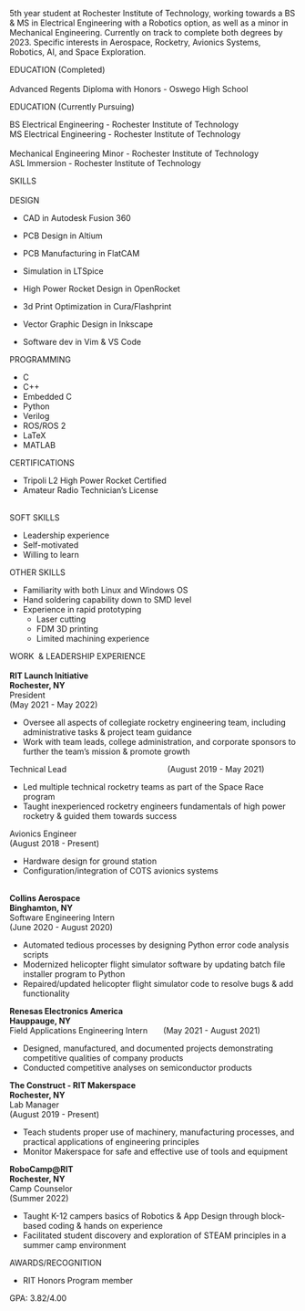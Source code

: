 5th year student at Rochester Institute of Technology, working towards a BS & MS in Electrical Engineering with a Robotics option, as well as a minor in Mechanical Engineering. Currently on track to complete both degrees by 2023. Specific interests in Aerospace, Rocketry, Avionics Systems, Robotics, AI, and Space Exploration.

EDUCATION (Completed)  
​  
Advanced Regents Diploma with Honors - Oswego High School

EDUCATION (Currently Pursuing)  
  
BS Electrical Engineering - Rochester Institute of Technology  
MS Electrical Engineering - Rochester Institute of Technology  
​  
Mechanical Engineering Minor - Rochester Institute of Technology  
​ASL Immersion - Rochester Institute of Technology

SKILLS  
​  
DESIGN

- ​CAD in Autodesk Fusion 360
- PCB Design in Altium
- PCB Manufacturing in FlatCAM
- Simulation in LTSpice
- High Power Rocket Design in OpenRocket  
    
- 3d Print Optimization in Cura/Flashprint
- Vector Graphic Design in Inkscape
- Software dev in Vim & VS Code

  
PROGRAMMING

- C
- C++
- Embedded C
- Python
- Verilog
- ROS/ROS 2
- LaTeX
- MATLAB

  
CERTIFICATIONS

- Tripoli L2 High Power Rocket Certified
- Amateur Radio Technician’s License

​​  
SOFT SKILLS

- Leadership experience
- Self-motivated​
- Willing to learn

  
OTHER SKILLS

- Familiarity with both Linux and Windows OS
- Hand soldering capability down to SMD level
- Experience in rapid prototyping
    - Laser cutting
    - FDM 3D printing
    - Limited machining experience


WORK  & LEADERSHIP EXPERIENCE  
​  
**RIT Launch Initiative                                    
Rochester, NY**  
President                                                        
(May 2021 - May 2022)

- Oversee all aspects of collegiate rocketry engineering team, including administrative tasks & project team guidance
- Work with team leads, college administration, and corporate sponsors to further the team’s mission & promote growth

Technical Lead                                             (August 2019 - May 2021)

- Led multiple technical rocketry teams as part of the Space Race program
- Taught inexperienced rocketry engineers fundamentals of high power rocketry & guided them towards success

Avionics Engineer                                          
(August 2018 - Present)

- Hardware design for ground station
- Configuration/integration of COTS avionics systems

   
**Collins Aerospace**                                         
**Binghamton, NY**  
Software Engineering Intern                        
(June 2020 - August 2020)

- Automated tedious processes by designing Python error code analysis scripts
- Modernized helicopter flight simulator software by updating batch file installer program to Python
- Repaired/updated helicopter flight simulator code to resolve bugs & add functionality

  
**Renesas Electronics America                      
Hauppauge, NY**  
Field Applications Engineering Intern       (May 2021 - August 2021)

- Designed, manufactured, and documented projects demonstrating competitive qualities of company products
- Conducted competitive analyses on semiconductor products

  
**The Construct - RIT Makerspace                
Rochester, NY**  
Lab Manager                                                  
(August 2019 - Present)

- Teach students proper use of machinery, manufacturing processes, and practical applications of engineering principles
- Monitor Makerspace for safe and effective use of tools and equipment

  
**RoboCamp@RIT  
Rochester, NY**  
Camp Counselor  
(Summer 2022)​

- Taught K-12 campers basics of Robotics & App Design through block-based coding & hands on experience
- Facilitated student discovery and exploration of STEAM principles in a summer camp environment


AWARDS/RECOGNITION

- RIT Honors Program member​

GPA: 3.82/4.00